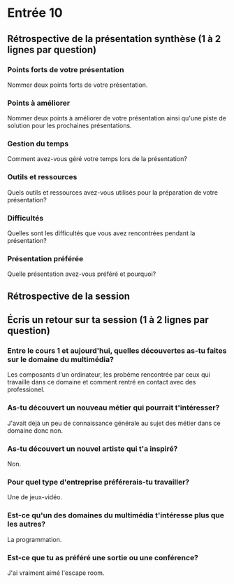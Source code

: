 # Entrée 10
## Rétrospective de la présentation synthèse (1 à 2 lignes par question)

### Points forts de votre présentation 
Nommer deux points forts de votre présentation.

### Points à améliorer
Nommer deux points à améliorer de votre présentation ainsi qu'une piste de solution pour les prochaines présentations. 

### Gestion du temps
Comment avez-vous géré votre temps lors de la présentation?

### Outils et ressources
Quels outils et ressources avez-vous utilisés pour la préparation de votre présentation?

### Difficultés
Quelles sont les difficultés que vous avez rencontrées pendant la présentation?

### Présentation préférée
Quelle présentation avez-vous préféré et pourquoi?

## Rétrospective de la session
## Écris un retour sur ta session (1 à 2 lignes par question)

### Entre le cours 1 et aujourd'hui, quelles découvertes as-tu faites sur le domaine du multimédia? 
Les composants d'un ordinateur, les probème rencontrée par ceux qui travaille dans ce domaine et comment rentré en contact avec des professionel.
### As-tu découvert un nouveau métier qui pourrait t'intéresser? 
J'avait déjà un peu de connaissance générale au sujet des métier dans ce domaine donc non.
### As-tu découvert un nouvel artiste qui t'a inspiré? 
Non.
### Pour quel type d'entreprise préférerais-tu travailler? 
Une de jeux-vidéo.
### Est-ce qu'un des domaines du multimédia t'intéresse plus que les autres? 
La programmation.
### Est-ce que tu as préféré une sortie ou une conférence?
J'ai vraiment aimé l'escape room.
